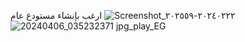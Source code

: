  ارغب بإنشاء مستودع عام
 ![Screenshot_٢٠٢٤٠٢٢٢-٢٠٢٥٥٩](https://github.com/Nwaf33/nwaf/assets/125874474/ae5ec018-a590-472a-955b-e997522ea421)
![20240406_035232371 jpg_play_EG](https://github.com/Nwaf33/nwaf/assets/125874474/b3279b2f-dfd2-466d-a6c6-936172d9539f)
